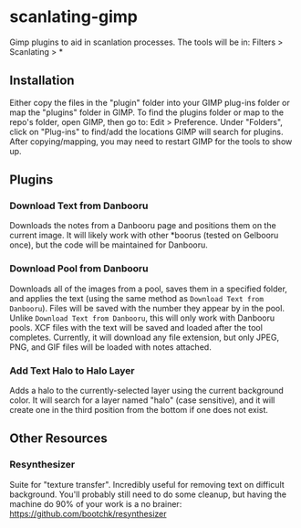 # scanlating-gimp
Gimp plugins to aid in scanlation processes. The tools will be in: Filters > Scanlating > \*

## Installation
Either copy the files in the "plugin" folder into your GIMP plug-ins folder or map the "plugins" folder in GIMP. To find the plugins folder or map to the repo's folder, open GIMP, then go to: Edit > Preference. Under "Folders", click on "Plug-ins" to find/add the locations GIMP will search for plugins. After copying/mapping, you may need to restart GIMP for the tools to show up.

## Plugins
### Download Text from Danbooru
Downloads the notes from a Danbooru page and positions them on the current image. It will likely work with other \*boorus (tested on Gelbooru once), but the code will be maintained for Danbooru.

### Download Pool from Danbooru
Downloads all of the images from a pool, saves them in a specified folder, and applies the text (using the same method as `Download Text from Danbooru`). Files will be saved with the number they appear by in the pool. Unlike `Download Text from Danbooru`, this will only work with Danbooru pools. XCF files with the text will be saved and loaded after the tool completes. Currently, it will download any file extension, but only JPEG, PNG, and GIF files will be loaded with notes attached.

### Add Text Halo to Halo Layer
Adds a halo to the currently-selected layer using the current background color. It will search for a layer named "halo" (case sensitive), and it will create one in the third position from the bottom if one does not exist.

## Other Resources
### Resynthesizer
Suite for "texture transfer". Incredibly useful for removing text on difficult background. You'll probably still need to do some cleanup, but having the machine do 90% of your work is a no brainer: https://github.com/bootchk/resynthesizer
